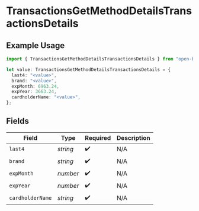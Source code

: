 # TransactionsGetMethodDetailsTransactionsDetails

## Example Usage

```typescript
import { TransactionsGetMethodDetailsTransactionsDetails } from "open-billing/models/operations";

let value: TransactionsGetMethodDetailsTransactionsDetails = {
  last4: "<value>",
  brand: "<value>",
  expMonth: 6963.24,
  expYear: 3663.24,
  cardholderName: "<value>",
};
```

## Fields

| Field              | Type               | Required           | Description        |
| ------------------ | ------------------ | ------------------ | ------------------ |
| `last4`            | *string*           | :heavy_check_mark: | N/A                |
| `brand`            | *string*           | :heavy_check_mark: | N/A                |
| `expMonth`         | *number*           | :heavy_check_mark: | N/A                |
| `expYear`          | *number*           | :heavy_check_mark: | N/A                |
| `cardholderName`   | *string*           | :heavy_check_mark: | N/A                |